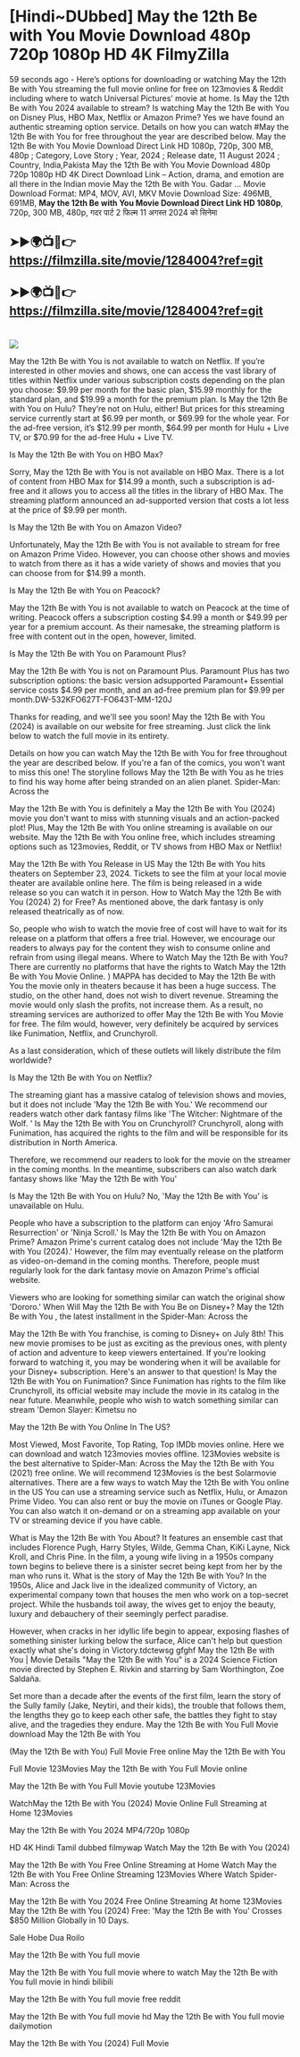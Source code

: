 # [Hindi~DUbbed] May the 12th Be with You Movie Download 480p 720p 1080p HD 4K FilmyZilla


59 seconds ago - Here’s options for downloading or watching May the 12th Be with You streaming the full movie online for free on 123movies & Reddit including where to watch Universal Pictures’ movie at home. Is May the 12th Be with You 2024 available to stream? Is watching May the 12th Be with You on Disney Plus, HBO Max, Netflix or Amazon Prime? Yes we have found an authentic streaming option service. Details on how you can watch #May the 12th Be with You for free throughout the year are described below. May the 12th Be with You Movie Download Direct Link HD 1080p, 720p, 300 MB, 480p ; Category, Love Story ; Year, 2024 ; Release date, 11 August 2024 ; Country, India,Pakista May the 12th Be with You Movie Download 480p 720p 1080p HD 4K Direct Download Link – Action, drama, and emotion are all there in the Indian movie May the 12th Be with You. Gadar ...
Movie Download Format: MP4, MOV, AVI, MKV
Movie Download Size: 496MB, 691MB, **May the 12th Be with You Movie Download Direct Link HD 1080p**, 720p, 300 MB, 480p, गदर पार्ट 2 फिल्म 11 अगस्त 2024 को सिनेमा

## ➤►🌍📺📱👉   https://filmzilla.site/movie/1284004?ref=git

## ➤►🌍📺📱👉   https://filmzilla.site/movie/1284004?ref=git

#

<img src="https://image.tmdb.org/t/p/w780//mnsU8VWOHxBJtgNV4CMZO3q4ngp.jpg" />

May the 12th Be with You is not available to watch on Netflix. If you’re interested in other movies and shows, one can access the vast library of titles within Netflix under various subscription costs depending on the plan you choose: $9.99 per month for the basic plan, $15.99 monthly for the standard plan, and $19.99 a month for the premium plan. Is May the 12th Be with You on Hulu? They’re not on Hulu, either! But prices for this streaming service currently start at $6.99 per month, or $69.99 for the whole year. For the ad-free version, it’s $12.99 per month, $64.99 per month for Hulu + Live TV, or $70.99 for the ad-free Hulu + Live TV.

Is May the 12th Be with You on HBO Max?

Sorry, May the 12th Be with You is not available on HBO Max. There is a lot of content from HBO Max for $14.99 a month, such a subscription is ad- free and it allows you to access all the titles in the library of HBO Max. The streaming platform announced an ad-supported version that costs a lot less at the price of $9.99 per month.

Is May the 12th Be with You on Amazon Video?

Unfortunately, May the 12th Be with You is not available to stream for free on Amazon Prime Video. However, you can choose other shows and movies to watch from there as it has a wide variety of shows and movies that you can choose from for $14.99 a month.

Is May the 12th Be with You on Peacock?

May the 12th Be with You is not available to watch on Peacock at the time of writing. Peacock offers a subscription costing $4.99 a month or $49.99 per year for a premium account. As their namesake, the streaming platform is free with content out in the open, however, limited.

Is May the 12th Be with You on Paramount Plus?

May the 12th Be with You is not on Paramount Plus. Paramount Plus has two subscription options: the basic version adsupported Paramount+ Essential service costs $4.99 per month, and an ad-free premium plan for $9.99 per month.DW-532KFO627T-FO643T-MM-120J

Thanks for reading, and we'll see you soon! May the 12th Be with You (2024) is available on our website for free streaming. Just click the link below to watch the full movie in its entirety.

Details on how you can watch May the 12th Be with You for free throughout the year are described below. If you're a fan of the comics, you won't want to miss this one! The storyline follows May the 12th Be with You as he tries to find his way home after being stranded on an alien planet. Spider-Man: Across the

May the 12th Be with You is definitely a May the 12th Be with You (2024) movie you don't want to miss with stunning visuals and an action-packed plot! Plus, May the 12th Be with You online streaming is available on our website. May the 12th Be with You online free, which includes streaming options such as 123movies, Reddit, or TV shows from HBO Max or Netflix!

May the 12th Be with You Release in US May the 12th Be with You hits theaters on September 23, 2024. Tickets to see the film at your local movie theater are available online here. The film is being released in a wide release so you can watch it in person. How to Watch May the 12th Be with You (2024) 2) for Free? As mentioned above, the dark fantasy is only released theatrically as of now.

So, people who wish to watch the movie free of cost will have to wait for its release on a platform that offers a free trial. However, we encourage our readers to always pay for the content they wish to consume online and refrain from using illegal means. Where to Watch May the 12th Be with You? There are currently no platforms that have the rights to Watch May the 12th Be with You Movie Online. ) MAPPA has decided to May the 12th Be with You the movie only in theaters because it has been a huge success. The studio, on the other hand, does not wish to divert revenue. Streaming the movie would only slash the profits, not increase them. As a result, no streaming services are authorized to offer May the 12th Be with You Movie for free. The film would, however, very definitely be acquired by services like Funimation, Netflix, and Crunchyroll.

As a last consideration, which of these outlets will likely distribute the film worldwide?

Is May the 12th Be with You on Netflix?

The streaming giant has a massive catalog of television shows and movies, but it does not include 'May the 12th Be with You.' We recommend our readers watch other dark fantasy films like 'The Witcher: Nightmare of the Wolf. ' Is May the 12th Be with You on Crunchyroll? Crunchyroll, along with Funimation, has acquired the rights to the film and will be responsible for its distribution in North America.

Therefore, we recommend our readers to look for the movie on the streamer in the coming months. In the meantime, subscribers can also watch dark fantasy shows like 'May the 12th Be with You'

Is May the 12th Be with You on Hulu? No, 'May the 12th Be with You' is unavailable on Hulu.

People who have a subscription to the platform can enjoy 'Afro Samurai Resurrection' or 'Ninja Scroll.' Is May the 12th Be with You on Amazon Prime? Amazon Prime's current catalog does not include 'May the 12th Be with You (2024).' However, the film may eventually release on the platform as video-on-demand in the coming months. Therefore, people must regularly look for the dark fantasy movie on Amazon Prime's official website.

Viewers who are looking for something similar can watch the original show 'Dororo.' When Will May the 12th Be with You Be on Disney+? May the 12th Be with You , the latest installment in the Spider-Man: Across the

May the 12th Be with You franchise, is coming to Disney+ on July 8th! This new movie promises to be just as exciting as the previous ones, with plenty of action and adventure to keep viewers entertained. If you're looking forward to watching it, you may be wondering when it will be available for your Disney+ subscription. Here's an answer to that question! Is May the 12th Be with You on Funimation? Since Funimation has rights to the film like Crunchyroll, its official website may include the movie in its catalog in the near future. Meanwhile, people who wish to watch something similar can stream 'Demon Slayer: Kimetsu no

May the 12th Be with You Online In The US?

Most Viewed, Most Favorite, Top Rating, Top IMDb movies online. Here we can download and watch 123movies movies offline. 123Movies website is the best alternative to Spider-Man: Across the May the 12th Be with You (2021) free online. We will recommend 123Movies is the best Solarmovie alternatives. There are a few ways to watch May the 12th Be with You online in the US You can use a streaming service such as Netflix, Hulu, or Amazon Prime Video. You can also rent or buy the movie on iTunes or Google Play. You can also watch it on-demand or on a streaming app available on your TV or streaming device if you have cable.

What is May the 12th Be with You About? It features an ensemble cast that includes Florence Pugh, Harry Styles, Wilde, Gemma Chan, KiKi Layne, Nick Kroll, and Chris Pine. In the film, a young wife living in a 1950s company town begins to believe there is a sinister secret being kept from her by the man who runs it. What is the story of May the 12th Be with You? In the 1950s, Alice and Jack live in the idealized community of Victory, an experimental company town that houses the men who work on a top-secret project. While the husbands toil away, the wives get to enjoy the beauty, luxury and debauchery of their seemingly perfect paradise.

However, when cracks in her idyllic life begin to appear, exposing flashes of something sinister lurking below the surface, Alice can't help but question exactly what she's doing in Victory.tdctewsg gfghf May the 12th Be with You | Movie Details "May the 12th Be with You" is a 2024 Science Fiction movie directed by Stephen E. Rivkin and starring by Sam Worthington, Zoe Saldaña.

Set more than a decade after the events of the first film, learn the story of the Sully family (Jake, Neytiri, and their kids), the trouble that follows them, the lengths they go to keep each other safe, the battles they fight to stay alive, and the tragedies they endure. May the 12th Be with You Full Movie download May the 12th Be with You

(May the 12th Be with You) Full Movie Free online May the 12th Be with You

Full Movie 123Movies May the 12th Be with You Full Movie online

May the 12th Be with You Full Movie youtube 123Movies

WatchMay the 12th Be with You (2024) Movie Online Full Streaming at Home 123Movies

May the 12th Be with You 2024 MP4/720p 1080p

HD 4K Hindi Tamil dubbed filmywap Watch May the 12th Be with You (2024)

May the 12th Be with You Free Online Streaming at Home Watch May the 12th Be with You Free Online Streaming 123Movies Where Watch Spider-Man: Across the

May the 12th Be with You 2024 Free Online Streaming At home 123Movies May the 12th Be with You (2024) Free: 'May the 12th Be with You' Crosses $850 Million Globally in 10 Days.

Sale Hobe Dua Roilo

May the 12th Be with You full movie

May the 12th Be with You full movie where to watch May the 12th Be with You full movie in hindi bilibili

May the 12th Be with You full movie free reddit

May the 12th Be with You full movie hd May the 12th Be with You full movie dailymotion

May the 12th Be with You (2024) Full Movie
